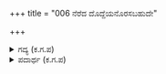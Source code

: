 +++
title = "006 ನೆರೆದ ದೊದ್ದೆಯನೊರಸಬಹುದೇ"

+++

<details><summary>ಗದ್ಯ (ಕ.ಗ.ಪ) </summary>

6. ಒಡೆಯಾ, ರಣರಂಗದಲ್ಲಿ ಜಮಾಯಿಸಿರುವ ಬಲಹೀನರಾದ ಅರಸರ ಗುಂಪನ್ನು, ನಾಶಮಾಡಬಹುದು. ಅದೇನು ಕಷ್ಟದ ಕೆಲಸವೇ? ಅಲ್ಲ. ಶತ್ರುರಾಜರ ಸಮೂಹವನ್ನು ನಿಭಾಯಿಸುವುದು ನಿನ್ನ ವೀರರಿಗೆ ತಾನೇ ಕಷ್ಟವೇನು ? (ಕಷ್ಟವೇನಲ್ಲ)  
ಪಾಂಡವರೆಂಬ ಆನೆಗಳನ್ನು ಎದುರಿಸಲು ನಮ್ಮ ಕಡೆಯ ವೀರ ಸಿಂಹಗಳು ಪ್ರತ್ಯೇಕವಾಗಿ ಸಿದ್ಧವಿವೆ. ನಮ್ಮನ್ನು ಯುದ್ಧಕ್ಕೆ. ಕಳಿಸಿಕೊಡು, ಇದು ನಿಮ್ಮ ಹತ್ತಿರಕ್ಕೆ ಬರುವಂಥ ಯುದ್ಧ ಕಾರ್ಯವೇನಲ್ಲ ಎಂದನು ಕರ್ಣ.
</details>

<details><summary>ಪದಾರ್ಥ (ಕ.ಗ.ಪ) </summary>

ದೊದ್ದೆ-ಗುಂಪು, ಕರಿ-ಆನೆ, ಏಗು-ನಿಭಾಯಿಸು, ಕೇಸರಿ-ಸಿಂಹ, ಪರಿಮಿತಕೆ -ಹತ್ತಿರಕ್ಕೆ
</details>
